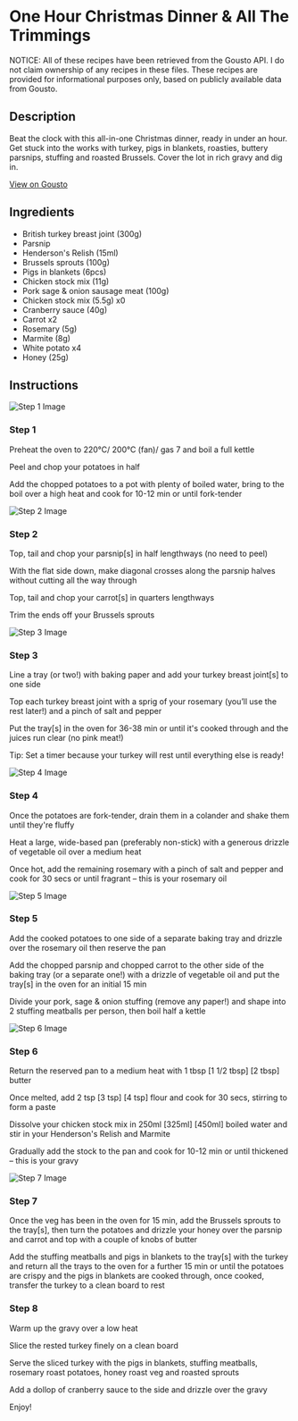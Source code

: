 # One Hour Christmas Dinner & All The Trimmings

NOTICE: All of these recipes have been retrieved from the Gousto API. I do not claim ownership of any recipes in these files. These recipes are provided for informational purposes only, based on publicly available data from Gousto.

## Description

Beat the clock with this all-in-one Christmas dinner, ready in under an hour. Get stuck into the works with turkey, pigs in blankets, roasties, buttery parsnips, stuffing and roasted Brussels. Cover the lot in rich gravy and dig in.

[View on Gousto](https://www.gousto.co.uk/recipes/cookbook/one-hour-christmas-dinner-all-the-trimmings)

## Ingredients

- British turkey breast joint (300g)
- Parsnip
- Henderson's Relish (15ml)
- Brussels sprouts (100g)
- Pigs in blankets (6pcs)
- Chicken stock mix (11g)
- Pork sage & onion sausage meat (100g)
- Chicken stock mix (5.5g) x0
- Cranberry sauce (40g)
- Carrot x2
- Rosemary (5g)
- Marmite (8g)
- White potato x4
- Honey (25g)

## Instructions

![Step 1 Image](https://production-media.gousto.co.uk/cms/recipe-step-image/step-1-1696950213231-x200.jpg)

### Step 1

Preheat the oven to 220°C/ 200°C (fan)/ gas 7 and boil a full kettle

Peel and chop your potatoes in half

Add the chopped potatoes to a pot with plenty of boiled water, bring to the boil over a high heat and cook for 10-12 min or until fork-tender

![Step 2 Image](https://production-media.gousto.co.uk/cms/recipe-step-image/step-2-1696950216478-x200.jpg)

### Step 2

Top, tail and chop your parsnip[s] in half lengthways (no need to peel)

With the flat side down, make diagonal crosses along the parsnip halves without cutting all the way through

Top, tail and chop your carrot[s] in quarters lengthways

Trim the ends off your Brussels sprouts

![Step 3 Image](https://production-media.gousto.co.uk/cms/recipe-step-image/step-3-1-1696950224762-x200.jpg)

### Step 3

Line a tray (or two!) with baking paper and add your turkey breast joint[s] to one side

Top each turkey breast joint with a sprig of your rosemary (you’ll use the rest later!) and a pinch of salt and pepper

Put the tray[s] in the oven for 36-38 min or until it's cooked through and the juices run clear (no pink meat!)

Tip: Set a timer because your turkey will rest until everything else is ready!

![Step 4 Image](https://production-media.gousto.co.uk/cms/recipe-step-image/step-4-1696950271985-x200.jpg)

### Step 4

Once the potatoes are fork-tender, drain them in a colander and shake them until they're fluffy

Heat a large, wide-based pan (preferably non-stick) with a generous drizzle of vegetable oil over a medium heat

Once hot, add the remaining rosemary with a pinch of salt and pepper and cook for 30 secs or until fragrant – this is your rosemary oil

![Step 5 Image](https://production-media.gousto.co.uk/cms/recipe-step-image/step-5-1696950292950-x200.jpg)

### Step 5

Add the cooked potatoes to one side of a separate baking tray and drizzle over the rosemary oil then reserve the pan

Add the chopped parsnip and chopped carrot to the other side of the baking tray (or a separate one!) with a drizzle of vegetable oil and put the tray[s] in the oven for an initial 15 min

Divide your pork, sage & onion stuffing (remove any paper!) and shape into 2 stuffing meatballs per person, then boil half a kettle

![Step 6 Image](https://production-media.gousto.co.uk/cms/recipe-step-image/step-6-1696950409224-x200.jpg)

### Step 6

Return the reserved pan to a medium heat with 1 tbsp <span class="text-purple">[1 1/2 tbsp]</span> <span class="text-danger">[2 tbsp]</span> butter

Once melted, add 2 tsp <span class="text-purple">[3 tsp]</span> <span class="text-danger">[4 tsp]</span> flour and cook for 30 secs, stirring to form a paste

Dissolve your chicken stock mix in 250ml <span class="text-purple">[325ml]</span> <span class="text-danger">[450ml]</span> boiled water and stir in your Henderson's Relish and Marmite

Gradually add the stock to the pan and cook for 10-12 min or until thickened – this is your gravy

![Step 7 Image](https://production-media.gousto.co.uk/cms/recipe-step-image/step-7-1665139261924-x200.jpg)

### Step 7

Once the veg has been in the oven for 15 min, add the Brussels sprouts to the tray[s], then turn the potatoes and drizzle your honey over the parsnip and carrot and top with a couple of knobs of butter

Add the stuffing meatballs and pigs in blankets to the tray[s] with the turkey and return all the trays to the oven for a further 15 min or until the potatoes are crispy and the pigs in blankets are cooked through, once cooked, transfer the turkey to a clean board to rest

### Step 8

Warm up the gravy over a low heat

Slice the rested turkey finely on a clean board

Serve the sliced turkey with the pigs in blankets, stuffing meatballs, rosemary roast potatoes, honey roast veg and roasted sprouts

Add a dollop of cranberry sauce to the side and drizzle over the gravy

Enjoy!

